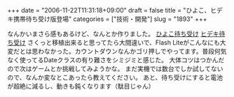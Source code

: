 +++
date = "2006-11-22T11:31:18+09:00"
draft = false
title = "ひよこ、ヒデキ携帯待ち受け版登場"
categories = ["技術・開発"]
slug = "1893"
+++

なんかいまさら感もあるけど、なんとか作りました。
<a href="http://hbkr.jp/ticker/hiyoko/" target="_blank">ひよこ待ち受け</a>
<a href="http://hbkr.jp/ticker/hideki/" target="_blank">ヒデキ待ち受け</a>
さくっと移植出来ると思ってたら大間違いで、Flash Liteがこんなにも大変だとは思わなかった。カウントダウンなんかゴリ押しでやってます。普段何気なく使ってるDateクラスの有り難さをシミジミと感じた。
大体コツはつかんだので次はゲームとか挑戦してみようかな。
まだ実機では数台でしか試してないので、なんか変なとこあったら教えてください。
あと、待ち受けにすると電池が超絶に減るし、動きも鈍くなります（駄目じゃん）
<div style="display:none;">cticker</div>
